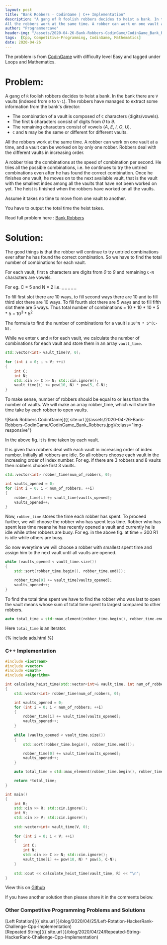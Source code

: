 ```yaml
---
layout: post
title: "Bank Robbers - CodinGame | C++ Implementation"
description: "A gang of R foolish robbers decides to heist a bank. In the bank there are V vaults (indexed from 0 to V-1). The robbers have managed to extract some information from the bank's director.
All the robbers work at the same time. A robber can work on one vault at a time, and a vault can be worked on by only one robber. Robbers deal with the different vaults in increasing order. A robber tries the combinations at the speed of combination per second. He tries all the possible combinations, i.e. he continues to try the untried combinations even after he has found the correct combination. Once he finishes one vault, he moves on to the next available vault, that is the vault with the smallest index among all the vaults that have not been worked on yet. The heist is finished when the robbers have worked on all the vaults."
author: "Programmercave"
header-img: "/assets/2020-04-26-Bank-Robbers-CodinGame/CodinGame_Bank_Robbers.jpg"
tags:  [Cpp, Competitive-Programming, CodinGame, Mathematics]
date: 2020-04-26
---
```


The problem is from [CodinGame](https://www.codingame.com/home) with difficulty level Easy and tagged under Loops and Mathematics.

<h1>Problem:</h1>

A gang of `R` foolish robbers decides to heist a bank. In the bank there are `V` vaults (indexed from `0` to `V-1`). The robbers have managed to extract some information from the bank's director:<br/>
- The combination of a vault is composed of `C` characters (digits/vowels).
- The first `N` characters consist of digits from *0* to *9*.
- The remaining characters consist of vowels (*A*, *E*, *I*, *O*, *U*).
- `C` and `N` may be the same or different for different vaults.

All the robbers work at the same time. A robber can work on one vault at a time, and a vault can be worked on by only one robber. Robbers deal with the different vaults in increasing order.

A robber tries the combinations at the speed of combination per second. He tries all the possible combinations, i.e. he continues to try the untried combinations even after he has found the correct combination. Once he finishes one vault, he moves on to the next available vault, that is the vault with the smallest index among all the vaults that have not been worked on yet. The heist is finished when the robbers have worked on all the vaults.

Assume it takes no time to move from one vault to another.

You have to output the total time the heist takes.

Read full problem here : [Bank Robbers](https://www.codingame.com/training/easy/bank-robbers)

<h1>Solution:</h1>

The good things is that the robber will continue to try untried combinations ever after he has found the correct combination. So we have to find the total number of combinations for each vault.

For each vault, first `N` characters are digits from *0* to *9* and remaining `C-N` characters are vowels.

For eg. C = 5 and N = 2 i.e. **_ _ _ _ _**

To fill first slot there are 10 ways, to fill second ways there are 10 and to fill third slot there are 10 ways. To fill fourth slot there are 5 ways and to fill fifth slot there are 5 ways. 
Thus total number of combinations = 10 * 10 * 10 * 5 * 5 = 10<sup>3</sup> * 5<sup>2</sup>

The formula to find the number of combinations for a vault is `10^N * 5^(C-N)`.

While we enter `C` and `N` for each vault, we calculate the number of combinations for each vault and store them in an array `vault_time`.

```cpp
std::vector<int> vault_time(V, 0);
    
for (int i = 0; i < V; ++i) 
{
    int C;
    int N;
    std::cin >> C >> N; std::cin.ignore();
    vault_time[i] += pow(10, N) * pow(5, C-N);
}
```

To make sense, number of robbers should be equal to or less than the number of vaults. We will make an array robber_time, which will store the time take by each robber to open vaults.

![Bank Robbers CodinGame]({{ site.url }}/assets/2020-04-26-Bank-Robbers-CodinGame/CodinGame_Bank_Robbers.jpg){:class="img-responsive"}

In the above fig. it is time taken by each vault.

It is given than robbers deal with each vault in increasing order of index number. Initially all robbers are idle. So all robbers choose each vault in the increasing order of index number. For eg. if there are 3 robbers and 8 vaults then robbers choose first 3 vaults.

```cpp
std::vector<int> robber_time(num_of_robbers, 0); 

int vaults_opened = 0;
for (int i = 0; i < num_of_robbers; ++i)
{
    robber_time[i] += vault_time[vaults_opened];
    vaults_opened++;
}
```

Now, `robber_time` stores the time each robber has spent. To proceed further, we will choose the robber who has spent less time. Robber who has spent less time means he has recently opened a vault and currently he is idle while other robbers are busy. For eg. in the above fig. at time = 300 R1 is idle while others are busy. 

So now everytime we will choose a robber with smallest spent time and assign him to the next vault until all vaults are opened.

```cpp
while (vaults_opened < vault_time.size())
{
    std::sort(robber_time.begin(), robber_time.end());

    robber_time[0] += vault_time[vaults_opened];
    vaults_opened++;
}
```

To find the total time spent we have to find the robber who was last to open the vault means whose sum of total time spent to largest compared to other robbers.

```cpp
auto total_time = std::max_element(robber_time.begin(), robber_time.end());
```

Here `total_time` is an iterator.

{% include ads.html %}<br/>

<h3>C++ Implementation</h3>

```cpp
#include <iostream>
#include <vector>
#include <cmath>
#include <algorithm>

int calculate_heist_time(std::vector<int>& vault_time, int num_of_robbers)
{
    std::vector<int> robber_time(num_of_robbers, 0);

    int vaults_opened = 0;
    for (int i = 0; i < num_of_robbers; ++i)
    {
        robber_time[i] += vault_time[vaults_opened];
        vaults_opened++;
    }
    
    while (vaults_opened < vault_time.size())
    {
        std::sort(robber_time.begin(), robber_time.end());

        robber_time[0] += vault_time[vaults_opened];
        vaults_opened++;
    }

    auto total_time = std::max_element(robber_time.begin(), robber_time.end());

    return *total_time;
}

int main()
{
    int R;
    std::cin >> R; std::cin.ignore();
    int V;
    std::cin >> V; std::cin.ignore();
    
    std::vector<int> vault_time(V, 0);
    
    for (int i = 0; i < V; ++i) 
    {
        int C;
        int N;
        std::cin >> C >> N; std::cin.ignore();
        vault_time[i] += pow(10, N) * pow(5, C-N);
    }
    
    std::cout << calculate_heist_time(vault_time, R) << "\n";
}

```

View this on [Github](https://github.com/{{site.github_username}}/CodinGame-Solutions/blob/master/Bank_Robbers.cpp)

If you have another solution then please share it in the comments below.

<h3>Other Competitive Programming Problems and Solutions</h3>
[Left Rotation]({{ site.url }}/blog/2020/04/25/Left-Rotation-HackerRank-Challenge-Cpp-Implementation)<br/>
[Repeated String]({{ site.url }}/blog/2020/04/24/Repeated-String-HackerRank-Challenge-Cpp-Implementation)<br/>





